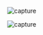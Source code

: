 ![capture](https://github.com/user-attachments/assets/a50a9e39-70f3-4a44-94bb-2647baf91816)




![capture](https://github.com/user-attachments/assets/7b2b0928-77c2-44a7-9de4-d4706d7f8324)
